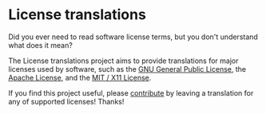 # License translations
Did you ever need to read software license terms, but you don't understand what does it mean?

The License translations project aims to provide translations for major licenses used by software,
such as the [GNU General Public License](https://gnu.org/licenses/gpl.html), the
[Apache License](https://www.apache.org/licenses/), and the
[MIT / X11 License](https://spdx.org/licenses/MIT.html).

If you find this project useful, please
[contribute](https://mlaunois.github.io/license-translations/about/contribute.html) by leaving a translation
for any of supported licenses! Thanks!
